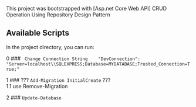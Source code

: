 ﻿This project was bootstrapped with [Asp.net Core Web API]
CRUD Operation Using Repository Design Pattern

## Available Scripts

In the project directory, you can run:

0 ### ` Change Connection String   
			"DevConnection": "Server=localhost\\SQLEXPRESS;Database=MYDATABASE;Trusted_Connection=True;"`

1 ###  ??? `Add-Migration InitialCreate` ???  
  1.1  use Remove-Migration 

2 ### `Update-Database`